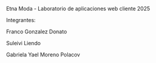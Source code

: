 Etna Moda - Laboratorio de aplicaciones web cliente 2025

Integrantes: 

Franco Gonzalez Donato

Suleivi Liendo

Gabriela Yael Moreno Polacov
